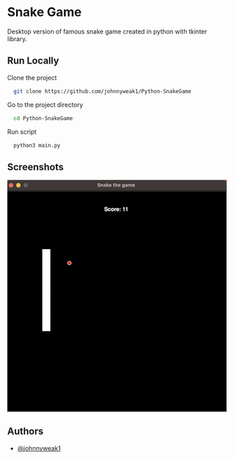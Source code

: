 
# Snake Game

Desktop version of famous snake game created in python with tkinter library.

## Run Locally

Clone the project

```bash
  git clone https://github.com/johnnyweak1/Python-SnakeGame
```

Go to the project directory

```bash
  cd Python-SnakeGame
```

Run script

```bash
  python3 main.py
```


## Screenshots

![App Screenshot](https://github.com/johnnyweak1/Python-SnakeGame/blob/master/screenshots/Zrzut%20ekranu%202023-03-4%20o%2008.11.48.png?raw=true)


## Authors

- [@johnnyweak1](https://www.github.com/johnnyweak1)


